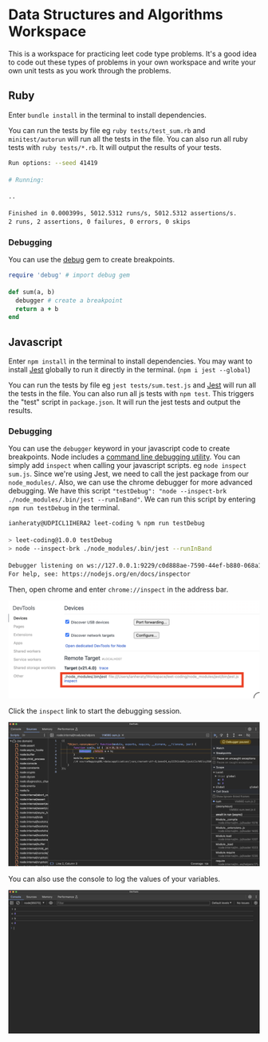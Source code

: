 # Data Structures and Algorithms Workspace
This is a workspace for practicing leet code type problems. It's a good idea to code out these types of problems in your own workspace and write your own unit tests as you work through the problems.

## Ruby
Enter `bundle install` in the terminal to install dependencies. 

You can run the tests by file eg `ruby tests/test_sum.rb` and `minitest/autorun` will run all the tests in the file. You can also run all ruby tests with `ruby tests/*.rb`. It will output the results of your tests.

```bash
Run options: --seed 41419

# Running:

..

Finished in 0.000399s, 5012.5312 runs/s, 5012.5312 assertions/s.
2 runs, 2 assertions, 0 failures, 0 errors, 0 skips
```

### Debugging
You can use the [debug](https://github.com/ruby/debug) gem to create breakpoints.

```ruby
require 'debug' # import debug gem

def sum(a, b)
  debugger # create a breakpoint
  return a + b
end
```

## Javascript
Enter `npm install` in the terminal to install dependencies. You may want to install [Jest](https://jestjs.io/) globally to run it directly in the terminal. (`npm i jest --global`)

You can run the tests by file eg `jest tests/sum.test.js` and [Jest](https://jestjs.io/) will run all the tests in the file. You can also run all js tests with `npm test`. This triggers the "test" script in `package.json`. It will run the jest tests and output the results.

### Debugging
You can use the `debugger` keyword in your javascript code to create breakpoints. Node includes a [command line debugging utility](https://nodejs.org/api/debugger.html). You can simply add `inspect` when calling your javascript scripts. eg `node inspect sum.js`. Since we're using Jest, we need to call the jest package from our `node_modules/`. Also, we can use the chrome debugger for more advanced debugging. We have this script `"testDebug": "node --inspect-brk ./node_modules/.bin/jest --runInBand"`. We can run this script by entering `npm run testDebug` in the terminal. 

```bash
ianheraty@UDPICL1IHERA2 leet-coding % npm run testDebug

> leet-coding@1.0.0 testDebug
> node --inspect-brk ./node_modules/.bin/jest --runInBand

Debugger listening on ws://127.0.0.1:9229/c0d888ae-7590-44ef-b880-068a11915e2f
For help, see: https://nodejs.org/en/docs/inspector
```

Then, open chrome and enter `chrome://inspect` in the address bar. 

![](assets/chrome-inspect.png)

Click the `inspect` link to start the debugging session.

![](assets/devtools-source.png)

You can also use the console to log the values of your variables.

![](assets/devtools-console.png)
